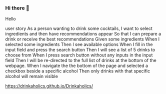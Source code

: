 ### Hi there 👋 
Hello 

user story
As a person wanting to drink some cocktails,
I want to select ingredients and then have recommendations appear
So that I can prepare a drink or receive the best recommendations
Given some ingredients
When I selected some ingredients
Then I see available options
When I fill in the input field and press the search button
Then I will see a list of 5 drinks to choose from
When I press search button without any inputs in the input field
Then I will be re-directed to the full list of drinks at the bottom of the webpage.
When I navigate the the bottom of the page and selected a checkbox beside a specific alcohol
Then only drinks with that specific alcohol will remain visible

https://drinkaholics.github.io/Drinkaholics/
